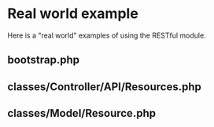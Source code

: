 # Real world example

Here is a "real world" examples of using the RESTful module.


## bootstrap.php




## classes/Controller/API/Resources.php



## classes/Model/Resource.php


